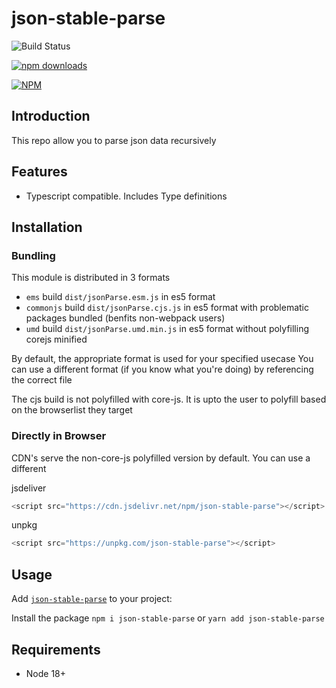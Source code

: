 # json-stable-parse

![Build Status](https://github.com/chaitanyapotti/json-stable-parse/actions/workflows/ci.yml/badge.svg)

[![npm downloads](https://img.shields.io/npm/dm/json-stable-parse.svg?style=flat-square)](https://www.npmjs.com/package/json-stable-parse)

[![NPM](https://nodei.co/npm/json-stable-parse.png)](https://www.npmjs.com/package/json-stable-parse)

## Introduction

This repo allow you to parse json data recursively

## Features

- Typescript compatible. Includes Type definitions

## Installation

### Bundling

This module is distributed in 3 formats

- `ems` build `dist/jsonParse.esm.js` in es5 format
- `commonjs` build `dist/jsonParse.cjs.js` in es5 format with problematic packages bundled (benfits non-webpack users)
- `umd` build `dist/jsonParse.umd.min.js` in es5 format without polyfilling corejs minified

By default, the appropriate format is used for your specified usecase
You can use a different format (if you know what you're doing) by referencing the correct file

The cjs build is not polyfilled with core-js.
It is upto the user to polyfill based on the browserlist they target

### Directly in Browser

CDN's serve the non-core-js polyfilled version by default. You can use a different

jsdeliver

```js
<script src="https://cdn.jsdelivr.net/npm/json-stable-parse"></script>
```

unpkg

```js
<script src="https://unpkg.com/json-stable-parse"></script>
```

## Usage

Add [`json-stable-parse`](https://www.npmjs.com/package/json-stable-parse) to your project:

Install the package
`npm i json-stable-parse`
or
`yarn add json-stable-parse`

## Requirements

- Node 18+
